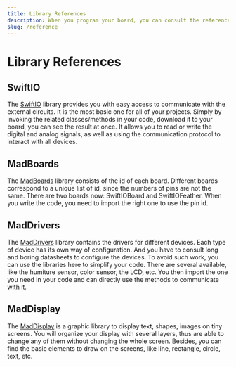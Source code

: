 ```yaml
---
title: Library References
description: When you program your board, you can consult the references to use all functionalities.
slug: /reference
---
```


# Library References



## SwiftIO

The [SwiftIO](https://swiftioapi.madmachine.io/) library provides you with easy access to communicate with the external circuits. It is the most basic one for all of your projects. Simply by invoking the related classes/methods in your code, download it to your board, you can see the result at once. It allows you to read or write the digital and analog signals, as well as using the communication protocol to interact with all devices.

## MadBoards

The [MadBoards](https://github.com/madmachineio/MadBoards) library consists of the id of each board. Different boards correspond to a unique list of id, since the numbers of pins are not the same. There are two boards now: SwiftIOBoard and SwiftIOFeather. When you write the code, you need to import the right one to use the pin id.

## MadDrivers

The [MadDrivers](https://github.com/madmachineio/MadDrivers) library contains the drivers for different devices. Each type of device has its own way of configuration. And you have to consult long and boring datasheets to configure the devices. To avoid such work, you can use the libraries here to simplify your code. There are several available, like the humiture sensor, color sensor, the LCD, etc. You then import the one you need in your code and can directly use the methods to communicate with it. 

## MadDisplay

The [MadDisplay](https://github.com/madmachineio/MadDisplay) is a graphic library to display text, shapes, images on tiny screens. You will organize your display with several layers, thus are able to change any of them without changing the whole screen. Besides, you can find the basic elements to draw on the screens, like line, rectangle, circle, text, etc.
